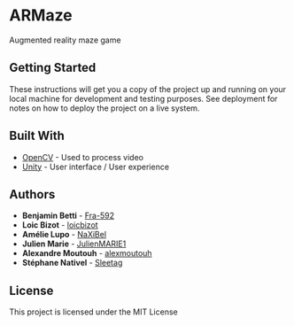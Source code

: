 # ARMaze

Augmented reality maze game

## Getting Started

These instructions will get you a copy of the project up and running on your local machine for development and testing purposes. See deployment for notes on how to deploy the project on a live system.
<!--
### Prerequisites

What things you need to install the software and how to install them

### Installing

A step by step series of examples that tell you how to get a development env running

## Deployment

Add additional notes about how to deploy this on a live system
Will do
-->
## Built With

* [OpenCV](https://opencv.org/) - Used to process video
* [Unity](https://unity3d.com/fr) - User interface / User experience

<!--
## Versioning

We use [SemVer](http://semver.org/) for versioning. For the versions available, see the [tags on this repository](https://github.com/your/project/tags). 
-->
## Authors

* **Benjamin Betti** - [Fra-592](https://github.com/Fra-592)
* **Loic Bizot**  - [loicbizot](https://github.com/loicbizot)
* **Amélie Lupo** - [NaXiBel](https://github.com/NaXiBel)
* **Julien Marie** - [JulienMARIE1](https://github.com/JulienMARIE1)
* **Alexandre Moutouh** - [alexmoutouh](https://github.com/alexmoutouh)
* **Stéphane Nativel** - [Sleetag](https://github.com/Sleetag)

## License

This project is licensed under the MIT License 
